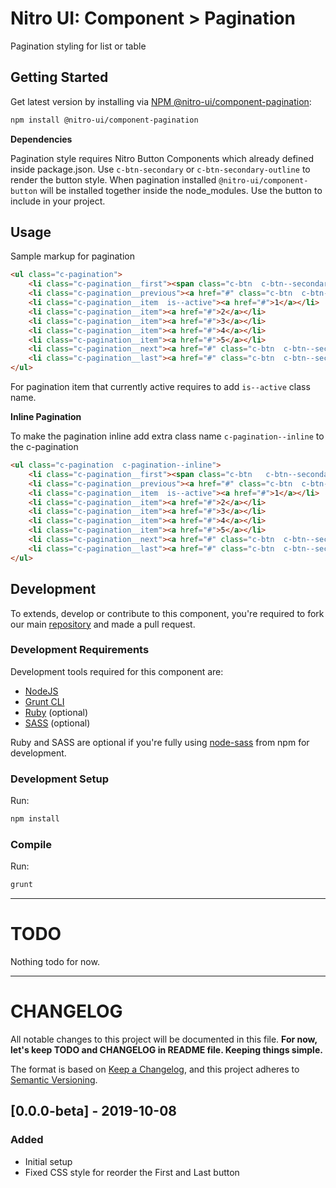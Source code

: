 # Nitro UI: Component > Pagination

Pagination styling for list or table

## Getting Started

Get latest version by installing via [NPM @nitro-ui/component-pagination](https://www.npmjs.com/package/@nitro-ui/component-pagination):

```sh
npm install @nitro-ui/component-pagination
```
**Dependencies**

Pagination style requires Nitro Button Components which already defined inside package.json. Use `c-btn-secondary` or `c-btn-secondary-outline` to render the button style. When pagination installed `@nitro-ui/component-button` will be installed together inside the node_modules. Use the button to include in your project.


## Usage

Sample markup for pagination

```html
<ul class="c-pagination">
    <li class="c-pagination__first"><span class="c-btn  c-btn--secondary-outline  is--disabled">First</span></li>
    <li class="c-pagination__previous"><a href="#" class="c-btn  c-btn--secondary-outline">Prev</a></li>
    <li class="c-pagination__item  is--active"><a href="#">1</a></li>
    <li class="c-pagination__item"><a href="#">2</a></li>
    <li class="c-pagination__item"><a href="#">3</a></li>
    <li class="c-pagination__item"><a href="#">4</a></li>
    <li class="c-pagination__item"><a href="#">5</a></li>
    <li class="c-pagination__next"><a href="#" class="c-btn  c-btn--secondary-outline">Next</a></li>
    <li class="c-pagination__last"><a href="#" class="c-btn  c-btn--secondary-outline">Last</a></li>
</ul>

```

For pagination item that currently active requires to add `is--active` class name.

**Inline Pagination**

To make the pagination inline add extra class name `c-pagination--inline` to the c-pagination

```html
<ul class="c-pagination  c-pagination--inline">
    <li class="c-pagination__first"><span class="c-btn   c-btn--secondary-outline  is--disabled">First</span></li>
    <li class="c-pagination__previous"><a href="#" class="c-btn  c-btn--secondary-outline">Prev</a></li>
    <li class="c-pagination__item  is--active"><a href="#">1</a></li>
    <li class="c-pagination__item"><a href="#">2</a></li>
    <li class="c-pagination__item"><a href="#">3</a></li>
    <li class="c-pagination__item"><a href="#">4</a></li>
    <li class="c-pagination__item"><a href="#">5</a></li>
    <li class="c-pagination__next"><a href="#" class="c-btn  c-btn--secondary-outline">Next</a></li>
    <li class="c-pagination__last"><a href="#" class="c-btn  c-btn--secondary-outline">Last</a></li>
</ul>
```



## Development

To extends, develop or contribute to this component, you're required to fork our main [repository](https://github.com/icarasia-engineering/nitro-ui) and made a pull request.

### Development Requirements

Development tools required for this component are:

- [NodeJS](https://nodejs.org/en/)
- [Grunt CLI](https://gruntjs.com)
- [Ruby](https://www.ruby-lang.org/en/) (optional)
- [SASS](https://sass-lang.com) (optional)

Ruby and SASS are optional if you're fully using [node-sass](https://github.com/sass/node-sass) from npm for development.

### Development Setup

Run:

```sh
npm install
```

### Compile

Run:

```sh
grunt
```
---

# TODO

Nothing todo for now.

---

# CHANGELOG

All notable changes to this project will be documented in this file. **For now, let's keep TODO and CHANGELOG in README file. Keeping things simple.**

The format is based on [Keep a Changelog](https://keepachangelog.com/en/1.0.0/),
and this project adheres to [Semantic Versioning](https://semver.org/spec/v2.0.0.html).

## [0.0.0-beta] - 2019-10-08
### Added
- Initial setup
- Fixed CSS style for reorder the First and Last button
